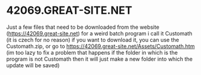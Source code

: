 # 42069.GREAT-SITE.NET
Just a few files that need to be downloaded from the website (https://42069.great-site.net) for a weird batch program
i call it Customath (it is czech for no reason)
if you want to download it, you can use the Customath.zip, or go to https://42069.great-site.net/Assets/Customath.htm
(im too lazy to fix a problem that happens if the folder in which is the program is not Customath then it will just make a new folder into which the update will be saved)
